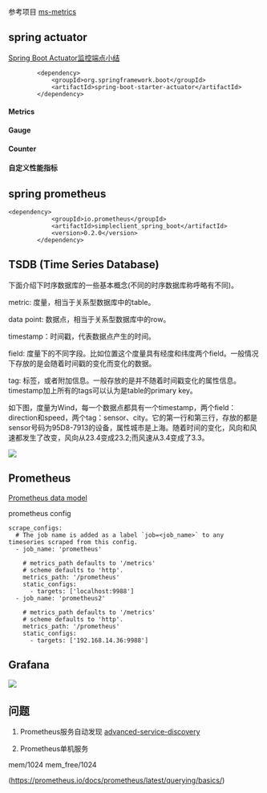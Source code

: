 参考项目
[ms-metrics](https://github.com/wangfeishsh/ms-metrics)

## spring actuator
[Spring Boot Actuator监控端点小结](http://blog.didispace.com/spring-boot-actuator-1/)

```
		<dependency>
			<groupId>org.springframework.boot</groupId>
			<artifactId>spring-boot-starter-actuator</artifactId>
		</dependency>
```
#### Metrics
#### Gauge
#### Counter
#### 自定义性能指标

## spring prometheus
```
<dependency>
			<groupId>io.prometheus</groupId>
			<artifactId>simpleclient_spring_boot</artifactId>
			<version>0.2.0</version>
		</dependency>
```
## TSDB (Time Series Database)

下面介绍下时序数据库的一些基本概念(不同的时序数据库称呼略有不同)。

metric: 度量，相当于关系型数据库中的table。

data point: 数据点，相当于关系型数据库中的row。

timestamp：时间戳，代表数据点产生的时间。

field: 度量下的不同字段。比如位置这个度量具有经度和纬度两个field。一般情况下存放的是会随着时间戳的变化而变化的数据。

tag: 标签，或者附加信息。一般存放的是并不随着时间戳变化的属性信息。timestamp加上所有的tags可以认为是table的primary key。

如下图，度量为Wind，每一个数据点都具有一个timestamp，两个field：direction和speed，两个tag：sensor、city。它的第一行和第三行，存放的都是sensor号码为95D8-7913的设备，属性城市是上海。随着时间的变化，风向和风速都发生了改变，风向从23.4变成23.2;而风速从3.4变成了3.3。

![](http://img3.donews.com/uploads/img3/img_pic_1494301251_1.png)

## Prometheus

[Prometheus data model](https://prometheus.io/docs/concepts/data_model/)

prometheus config
```
scrape_configs:
  # The job name is added as a label `job=<job_name>` to any timeseries scraped from this config.
  - job_name: 'prometheus'

    # metrics_path defaults to '/metrics'
    # scheme defaults to 'http'.
    metrics_path: '/prometheus'
    static_configs:
      - targets: ['localhost:9988']
  - job_name: 'prometheus2'

    # metrics_path defaults to '/metrics'
    # scheme defaults to 'http'.
    metrics_path: '/prometheus'
    static_configs:
      - targets: ['192.168.14.36:9988']
```

## Grafana
![](http://docs.yupaopao.cn/Public/Uploads/2018-02-02/5a73ad1682074.png)


## 问题
1. Prometheus服务自动发现
[advanced-service-discovery](https://prometheus.io/blog/2015/06/01/advanced-service-discovery/)

2. Prometheus单机服务

mem/1024
mem_free/1024

(https://prometheus.io/docs/prometheus/latest/querying/basics/)